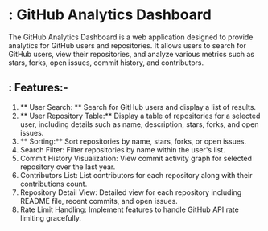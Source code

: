 # : GitHub Analytics Dashboard

The GitHub Analytics Dashboard is a web application designed to provide analytics for GitHub users and repositories. It allows users to search for GitHub users, view their repositories, and analyze various metrics such as stars, forks, open issues, commit history, and contributors.

## : Features:-

1.	** User Search: ** Search for GitHub users and display a list of results.
2.	** User Repository Table:** Display a table of repositories for a selected user, including details such as name, description, stars, forks, and open issues.
3.	** Sorting:** Sort repositories by name, stars, forks, or open issues.
4.	Search Filter: Filter repositories by name within the user's list.
5.	Commit History Visualization: View commit activity graph for selected repository over the last year.
6.	Contributors List: List contributors for each repository along with their contributions count.
7.	Repository Detail View: Detailed view for each repository including README file, recent commits, and open issues.
8.	Rate Limit Handling: Implement features to handle GitHub API rate limiting gracefully.

